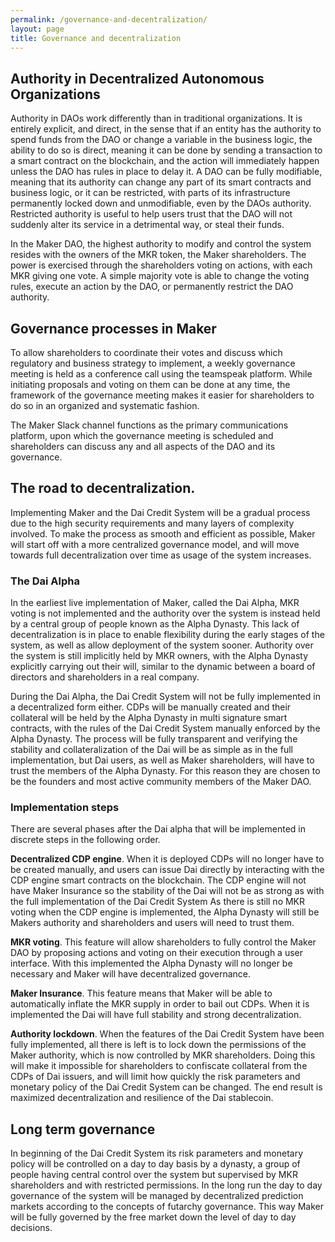```yaml
---
permalink: /governance-and-decentralization/
layout: page
title: Governance and decentralization
---
```


## Authority in Decentralized Autonomous Organizations

Authority in DAOs work differently than in traditional organizations. It is entirely explicit, and direct, in the sense that if an entity has the authority to spend funds from the DAO or change a variable in the business logic, the ability to do so is direct, meaning it can be done by sending a transaction to a smart contract on the blockchain, and the action will immediately happen unless the DAO has rules in place to delay it. A DAO can be fully modifiable, meaning that its authority can change any part of its smart contracts and business logic, or it can be restricted, with parts of its infrastructure permanently locked down and unmodifiable, even by the DAOs authority. Restricted authority is useful to help users trust that the DAO will not suddenly alter its service in a detrimental way, or steal their funds.

In the Maker DAO, the highest authority to modify and control the system resides with the owners of the MKR token, the Maker shareholders. The power is exercised through the shareholders voting on actions, with each MKR giving one vote. A simple majority vote is able to change the voting rules, execute an action by the DAO, or permanently restrict the DAO authority.

## Governance processes in Maker

To allow shareholders to coordinate their votes and discuss which regulatory and business strategy to implement, a weekly governance meeting is held as a conference call using the teamspeak platform. While initiating proposals and voting on them can be done at any time, the framework of the governance meeting makes it easier for shareholders to do so in an organized and systematic fashion.

The Maker Slack channel functions as the primary communications platform, upon which the governance meeting is scheduled and shareholders can discuss any and all aspects of the DAO and its governance.

## The road to decentralization.

Implementing Maker and the Dai Credit System will be a gradual process due to the high security requirements and many layers of complexity involved. To make the process as smooth and efficient as possible, Maker will start off with a more centralized governance model, and will move towards full decentralization over time as usage of the system increases.

### The Dai Alpha

In the earliest live implementation of Maker, called the Dai Alpha, MKR voting is not implemented and the authority over the system is instead held by a central group of people known as the Alpha Dynasty. This lack of decentralization is in place to enable flexibility during the early stages of the system, as well as allow deployment of the system sooner. Authority over the system is still implicitly held by MKR owners, with the Alpha Dynasty explicitly carrying out their will, similar to the dynamic between a board of directors and shareholders in a real company.

During the Dai Alpha, the Dai Credit System will not be fully implemented in a decentralized form either. CDPs will be manually created and their collateral will be held by the Alpha Dynasty in multi signature smart contracts, with the rules of the Dai Credit System manually enforced by the Alpha Dynasty. The process will be fully transparent and verifying the stability and collateralization of the Dai will be as simple as in the full implementation, but Dai users, as well as Maker shareholders, will have to trust the members of the Alpha Dynasty. For this reason they are chosen to be the founders and most active community members of the Maker DAO.

### Implementation steps

There are several phases after the Dai alpha that will be implemented in discrete steps in the following order.

**Decentralized CDP engine**. When it is deployed CDPs will no longer have to be created manually, and users can issue Dai directly by interacting with the CDP engine smart contracts on the blockchain. The CDP engine will not have Maker Insurance so the stability of the Dai will not be as strong as with the full implementation of the Dai Credit System As there is still no MKR voting when the CDP engine is implemented, the Alpha Dynasty will still be Makers authority and shareholders and users will need to trust them.

**MKR voting**. This feature will allow shareholders to fully control the Maker DAO by proposing actions and voting on their execution through a user interface. With this implemented the Alpha Dynasty will no longer be necessary and Maker will have decentralized governance.

**Maker Insurance**. This feature means that Maker will be able to automatically inflate the MKR supply in order to bail out CDPs. When it is implemented the Dai will have full stability and strong decentralization.

**Authority lockdown**. When the features of the Dai Credit System have been fully implemented, all there is left is to lock down the permissions of the Maker authority, which is now controlled by MKR shareholders. Doing this will make it impossible for shareholders to confiscate collateral from the CDPs of Dai issuers, and will limit how quickly the risk parameters and monetary policy of the Dai Credit System can be changed. The end result is maximized decentralization and resilience of the Dai stablecoin.

## Long term governance

In beginning of the Dai Credit System its risk parameters and monetary policy will be controlled on a day to day basis by a dynasty, a group of people having central control over the system but supervised by MKR shareholders and with restricted permissions. In the long run the day to day governance of the system will be managed by decentralized prediction markets according to the concepts of futarchy governance. This way Maker will be fully governed by the free market down the level of day to day decisions.
